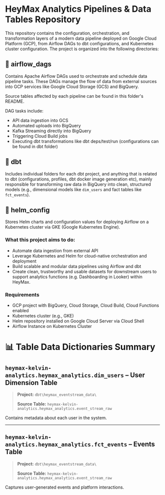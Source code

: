 # HeyMax Analytics Pipelines & Data Tables Repository

This repository contains the configuration, orchestration, and transformation layers of a modern data pipeline deployed on Google Cloud Platform (GCP), from Airflow DAGs to dbt configurations, and Kubernetes cluster configuration. The project is organized into the following directories:

## 📂 airflow_dags
Contains Apache Airflow DAGs used to orchestrate and schedule data pipeline tasks. These DAGs manage the flow of data from external sources into GCP services like Google Cloud Storage (GCS) and BigQuery. 

Source tables affected by each pipeline can be found in this folder's README.

DAG tasks include:
- API data ingestion into GCS
- Automated uploads into BigQuery
- Kafka Streaming directly into BigQuery
- Triggering Cloud Build jobs
- Executing dbt transformations like dbt deps/test/run (configurations can be found in dbt folder)

## 📂 dbt
Includes individual folders for each dbt project, and anything that is related to dbt (configurations, profiles, dbt docker image generation etc), mainly responsible for transforming raw data in BigQuery into clean, structured models (e.g., dimensional models like `dim_users` and fact tables like `fct_events`).

## 📂 helm_config
Stores Helm charts and configuration values for deploying Airflow on a Kubernetes cluster via GKE (Google Kubernetes Engine).

### What this project aims to do:
- Automate data ingestion from external API
- Leverage Kubernetes and Helm for cloud-native orchestration and deployment
- Build scalable and modular data pipelines using Airflow and dbt
- Create clean, trustworthy and usable datasets for downstream users to support analytics functions (e.g. Dashboarding in Looker) within HeyMax.

### Requirements
- GCP project with BigQuery, Cloud Storage, Cloud Build, Cloud Functions enabled
- Kubernetes cluster (e.g., GKE)
- Helm repository installed on Google Cloud Server via Cloud Shell
- Airflow Instance on Kubernetes Cluster

# 📊 Table Data Dictionaries Summary

## `heymax-kelvin-analytics.heymax_analytics.dim_users` – User Dimension Table

> **Project:** `dbt\heymax_eventstream_data\`
> 
> **Source Table:** `heymax-kelvin-analytics.heymax_analytics.event_stream_raw`

Contains metadata about each user in the system.

---

## `heymax-kelvin-analytics.heymax_analytics.fct_events` – Events Table

> **Project:** `dbt\heymax_eventstream_data\`
> 
> **Source Table:** `heymax-kelvin-analytics.heymax_analytics.event_stream_raw`  

Captures user-generated events and platform interactions.
